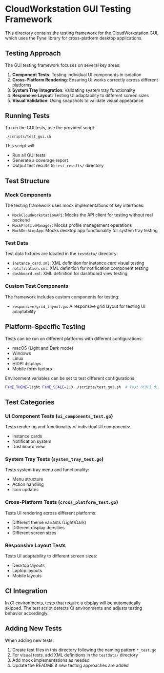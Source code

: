 # CloudWorkstation GUI Testing Framework

This directory contains the testing framework for the CloudWorkstation GUI, which uses the Fyne library for cross-platform desktop applications.

## Testing Approach

The GUI testing framework focuses on several key areas:

1. **Component Tests**: Testing individual UI components in isolation
2. **Cross-Platform Rendering**: Ensuring UI works correctly across different platforms
3. **System Tray Integration**: Validating system tray functionality
4. **Responsive Layout**: Testing UI adaptability to different screen sizes
5. **Visual Validation**: Using snapshots to validate visual appearance

## Running Tests

To run the GUI tests, use the provided script:

```bash
./scripts/test_gui.sh
```

This script will:
- Run all GUI tests
- Generate a coverage report
- Output test results to `test_results/` directory

## Test Structure

### Mock Components

The testing framework uses mock implementations of key interfaces:

- `MockCloudWorkstationAPI`: Mocks the API client for testing without real backend
- `MockProfileManager`: Mocks profile management operations
- `MockDesktopApp`: Mocks desktop app functionality for system tray testing

### Test Data

Test data fixtures are located in the `testdata/` directory:
- `instance_card.xml`: XML definition for instance card visual testing
- `notification.xml`: XML definition for notification component testing
- `dashboard.xml`: XML definition for dashboard view testing

### Custom Test Components

The framework includes custom components for testing:

- `responsive/grid_layout.go`: A responsive grid layout for testing UI adaptability

## Platform-Specific Testing

Tests can be run on different platforms with different configurations:

- macOS (Light and Dark mode)
- Windows
- Linux
- HiDPI displays
- Mobile form factors

Environment variables can be set to test different configurations:

```bash
FYNE_THEME=light FYNE_SCALE=2.0 ./scripts/test_gui.sh  # Test HiDPI displays
```

## Test Categories

### UI Component Tests (`ui_components_test.go`)

Tests rendering and functionality of individual UI components:
- Instance cards
- Notification system
- Dashboard view

### System Tray Tests (`system_tray_test.go`)

Tests system tray menu and functionality:
- Menu structure
- Action handling
- Icon updates

### Cross-Platform Tests (`cross_platform_test.go`)

Tests UI rendering across different platforms:
- Different theme variants (Light/Dark)
- Different display densities
- Different screen sizes

### Responsive Layout Tests

Tests UI adaptability to different screen sizes:
- Desktop layouts
- Laptop layouts
- Mobile layouts

## CI Integration

In CI environments, tests that require a display will be automatically skipped.
The test script detects CI environments and adjusts testing behavior accordingly.

## Adding New Tests

When adding new tests:

1. Create test files in this directory following the naming pattern `*_test.go`
2. For visual tests, add XML definitions in the `testdata/` directory
3. Add mock implementations as needed
4. Update the README if new testing approaches are added